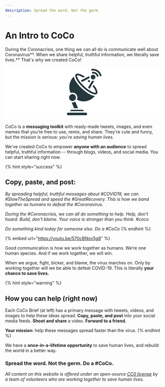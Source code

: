 ```yaml
---
description: Spread the word. Not the germ.
---
```


# An Intro to CoCo

During the Coronacrisis, one thing we can all do is communicate well about Coronavirus**. When we share helpful, truthful information, we literally save lives.** That's why we created CoCo!

![Coronavirus + Communication = CoCo](.gitbook/assets/coco-logo.png)

CoCo is a **messaging toolkit** with ready-made tweets, images, and even memes that you’re free to use, remix, and share. They're cute and funny, but the mission is serious: _you're saving human lives._

We've created CoCo to empower **anyone with an audience** to spread helpful, truthful information -- through blogs, videos, and social media. You can start sharing right now.

{% hint style="success" %}
## **Copy, paste, and post:**

_By spreading helpful, truthful messages about \#COVID19, we can \#SlowTheSpread and speed the \#GreatRecovery. This is how we band together as humans to defeat the \#Coronavirus._

_During the \#Coronacrisis, we can all do something to help. Help, don't hoard. Build, don't blame. Your voice is stronger than you think. \#coco_

_Do something kind today for someone else. Do a \#CoCo_
{% endhint %}

{% embed url="https://youtu.be/570cBNov5g8" %}

Good communication is how we work together as humans. We’re one human species. And if we work together, we will win.

When we argue, fight, bicker, and blame, the virus marches on. Only by working together will we be able to defeat COVID-19. This is literally **your chance to save lives.**

{% hint style="warning" %}
## **How you can help \(right now\)**

Each CoCo Brief \(at left\) has a primary message with tweets, videos, and images to help these ideas spread. **Copy, paste, and post** into your social media feeds. **Shoot and share** a video. **Forward to a friend.** 

**Your mission**: help these messages spread faster than the virus.
{% endhint %}

We have a **once-in-a-lifetime opportunity** to save human lives, and rebuild the world in a better way.

### Spread the word. Not the germ. Do a \#CoCo.



_All content on this website is offered under an open-source_ [_CC0 license_](https://creativecommons.org/share-your-work/public-domain/cc0/) _by a team of volunteers who are working together to save human lives._ 

